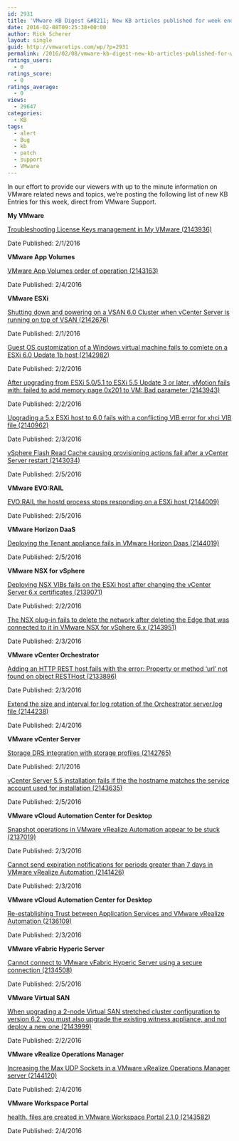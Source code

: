 ```yaml
---
id: 2931
title: 'VMware KB Digest &#8211; New KB articles published for week ending 2/6/15'
date: 2016-02-08T09:25:38+00:00
author: Rick Scherer
layout: single
guid: http://vmwaretips.com/wp/?p=2931
permalink: /2016/02/08/vmware-kb-digest-new-kb-articles-published-for-week-ending-2615/
ratings_users:
  - 0
ratings_score:
  - 0
ratings_average:
  - 0
views:
  - 29647
categories:
  - KB
tags:
  - alert
  - Bug
  - kb
  - patch
  - support
  - VMware
---
```

In our effort to provide our viewers with up to the minute information on VMware related news and topics, we&#8217;re posting the following list of new KB Entries for this week, direct from VMware Support.

<!--more-->

**My VMware**
  
[Troubleshooting License Keys management in My VMware (2143936)](http://vmw.re/1SbqF9S)
  
Date Published: 2/1/2016

**VMware App Volumes**
  
[VMware App Volumes order of operation (2143163)](http://vmw.re/1UYkfZU)
  
Date Published: 2/4/2016

**VMware ESXi**
  
[Shutting down and powering on a VSAN 6.0 Cluster when vCenter Server is running on top of VSAN (2142676)](http://vmw.re/1SbqF9U)
  
Date Published: 2/1/2016
  
[Guest OS customization of a Windows virtual machine fails to comlete on a ESXi 6.0 Update 1b host (2142982)](http://vmw.re/1SbqF9W)
  
Date Published: 2/2/2016
  
[After upgrading from ESXi 5.0/5.1 to ESXi 5.5 Update 3 or later, vMotion fails with: failed to add memory page 0x201 to VM: Bad parameter (2143943)](http://vmw.re/1UYkhRv)
  
Date Published: 2/2/2016
  
[Upgrading a 5.x ESXi host to 6.0 fails with a conflicting VIB error for xhci VIB file (2140962)](http://vmw.re/1SbqH1C)
  
Date Published: 2/3/2016
  
[vSphere Flash Read Cache causing provisioning actions fail after a vCenter Server restart (2143034)](http://vmw.re/1UYkhRx)
  
Date Published: 2/5/2016

**VMware EVO:RAIL**
  
[EVO:RAIL the hostd process stops responding on a ESXi host (2144009)](http://vmw.re/1SbqF9Y)
  
Date Published: 2/5/2016

**VMware Horizon DaaS**
  
[Deploying the Tenant appliance fails in VMware Horizon Daas (2144019)](http://vmw.re/1UYkggc)
  
Date Published: 2/5/2016

**VMware NSX for vSphere**
  
[Deploying NSX VIBs fails on the ESXi host after changing the vCenter Server 6.x certificates (2139071)](http://vmw.re/1SbqFa2)
  
Date Published: 2/2/2016
  
[The NSX plug-in fails to delete the network after deleting the Edge that was connected to it in VMware NSX for vSphere 6.x (2143951)](http://vmw.re/1UYkggg)
  
Date Published: 2/3/2016

**VMware vCenter Orchestrator**
  
[Adding an HTTP REST host fails with the error: Property or method ‘url’ not found on object RESTHost (2133896)](http://vmw.re/1SbqH1I)
  
Date Published: 2/3/2016
  
[Extend the size and interval for log rotation of the Orchestrator server.log file (2144238)](http://vmw.re/1UYkhRz)
  
Date Published: 2/4/2016

**VMware vCenter Server**
  
[Storage DRS integration with storage profiles (2142765)](http://vmw.re/1UYkggi)
  
Date Published: 2/1/2016
  
[vCenter Server 5.5 installation fails if the the hostname matches the service account used for installation (2143635)](http://vmw.re/1SbqH1M)
  
Date Published: 2/5/2016

**VMware vCloud Automation Center for Desktop**
  
[Snapshot operations in VMware vRealize Automation appear to be stuck (2137019)](http://vmw.re/1UYkggk)
  
Date Published: 2/3/2016
  
[Cannot send expiration notifications for periods greater than 7 days in VMware vRealize Automation (2141426)](http://vmw.re/1SbqHi2)
  
Date Published: 2/3/2016

**VMware vCloud Automation Center for Desktop**
  
[Re-establishing Trust between Application Services and VMware vRealize Automation (2136109)](http://vmw.re/1UYkggm)
  
Date Published: 2/3/2016

**VMware vFabric Hyperic Server**
  
[Cannot connect to VMware vFabric Hyperic Server using a secure connection (2134508)](http://vmw.re/1SbqHi6)
  
Date Published: 2/5/2016

**VMware Virtual SAN**
  
[When upgrading a 2-node Virtual SAN stretched cluster configuration to version 6.2, you must also upgrade the existing witness appliance, and not deploy a new one (2143999)](http://vmw.re/1UYki7Q)
  
Date Published: 2/2/2016

**VMware vRealize Operations Manager**
  
[Increasing the Max UDP Sockets in a VMware vRealize Operations Manager server (2144120)](http://vmw.re/1SbqFaa)
  
Date Published: 2/4/2016

**VMware Workspace Portal**
  
[health.<number> files are created in VMware Workspace Portal 2.1.0 (2143582)](http://vmw.re/1UYki7S)
  
Date Published: 2/4/2016